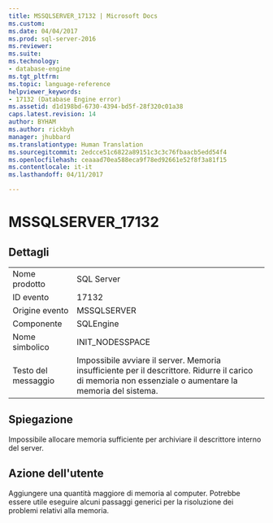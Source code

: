 ```yaml
---
title: MSSQLSERVER_17132 | Microsoft Docs
ms.custom: 
ms.date: 04/04/2017
ms.prod: sql-server-2016
ms.reviewer: 
ms.suite: 
ms.technology:
- database-engine
ms.tgt_pltfrm: 
ms.topic: language-reference
helpviewer_keywords:
- 17132 (Database Engine error)
ms.assetid: d1d198bd-6730-4394-bd5f-28f320c01a38
caps.latest.revision: 14
author: BYHAM
ms.author: rickbyh
manager: jhubbard
ms.translationtype: Human Translation
ms.sourcegitcommit: 2edcce51c6822a89151c3c3c76fbaacb5edd54f4
ms.openlocfilehash: ceaaad70ea588eca9f78ed92661e52f8f3a81f15
ms.contentlocale: it-it
ms.lasthandoff: 04/11/2017

---
```

# <a name="mssqlserver17132"></a>MSSQLSERVER_17132
  
## <a name="details"></a>Dettagli  
  
|||  
|-|-|  
|Nome prodotto|SQL Server|  
|ID evento|17132|  
|Origine evento|MSSQLSERVER|  
|Componente|SQLEngine|  
|Nome simbolico|INIT_NODESSPACE|  
|Testo del messaggio|Impossibile avviare il server. Memoria insufficiente per il descrittore. Ridurre il carico di memoria non essenziale o aumentare la memoria del sistema.|  
  
## <a name="explanation"></a>Spiegazione  
Impossibile allocare memoria sufficiente per archiviare il descrittore interno del server.  
  
## <a name="user-action"></a>Azione dell'utente  
Aggiungere una quantità maggiore di memoria al computer. Potrebbe essere utile eseguire alcuni passaggi generici per la risoluzione dei problemi relativi alla memoria.  
  

